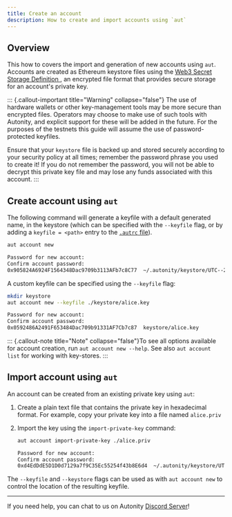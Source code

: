 ```yaml
---
title: Create an account
description: How to create and import accounts using `aut`
---
```


## Overview

This how to covers the import and generation of new accounts using `aut`. Accounts are created as Ethereum keystore files using the [Web3 Secret Storage Definition <i class='fas fa-external-link-alt'></i>](https://ethereum.org/en/developers/docs/data-structures-and-encoding/web3-secret-storage/), an encrypted file format that provides secure storage for an account's private key.

::: {.callout-important title="Warning" collapse="false"}
The use of hardware wallets or other key-management tools may be more secure than encrypted files.  Operators may choose to make use of such tools with Autonity, and explicit support for these will be added in the future.  For the purposes of the testnets this guide will assume the use of password-protected  keyfiles.

Ensure that your `keystore` file is backed up and stored securely according to your security policy at all times; remember the password phrase you used to create it! If you do not remember the password, you will not be able to decrypt this private key file and may lose any funds associated with this account.
:::

## Create account using `aut`

The following command will generate a keyfile with a default generated name, in the keystore (which can be specified with the `--keyfile` flag, or by adding a `keyfile = <path>` entry to the [`.autrc` file](/account-holders/setup-aut/#configure)).

```bash
aut account new
```
```bash
Password for new account:
Confirm account password:
0x905824A6924F1564348Dac9709b3113AFb7c8C77  ~/.autonity/keystore/UTC--2023-01-20T09-45-05.360588000Z--905824a6924f1564348dac9709b3113afb7c8c77
```

A custom keyfile can be specified using the `--keyfile` flag:
```bash
mkdir keystore
aut account new --keyfile ./keystore/alice.key
```
```bash
Password for new account:
Confirm account password:
0x0592486A2491F653484Dac709b91331AF7Cb7c87  keystore/alice.key
```

::: {.callout-note title="Note" collapse="false"}To see all options available for account creation, run `aut account new --help`.  See also `aut account list` for working with key-stores.
:::

<!--
## Create account using client binary

To generate a new account using client command line tools, navigate to your Autonity installation `build/bin/`and run the binary with this command. To specify a custom keystore directory include the `--keystore` flag and the `<PATH>` to the directory where you will store the keystore file:

```bash
./autonity account new  --keystore <PATH>
```

This will prompt you to create a new private key file, encrypted using a password. Once complete, the account address will be output in the terminal and the keystore file will be created in the keystore folder with a filename containing a UTC timestamp and your account address minus the `0x` prefix. For example: `UTC--2021-08-14T12-44-47.270599667Z--ab0df1907bb5372c165067fe9230b7da6c1929be`.

The new account keystore file will by default be saved to the `keystore` folder `~/.autonity/keystore`, the client's default data directory location for databases and keystore. A custom directory can be specified using the `--keystore` flag.

::: {.callout-note title="Note" collapse="false"}The keystore password could be passed into the run command as a parameter using the `--password` flag. For example, as raw text or by providing the path to a file containing it. If the `--keystore` path flag is not set, then by default Autonity saves the key to the host machine's home directory (`$HOME`) in `/home/<YOUR_USERNAME>/.autonity/keystore/`.:::

Run the `list` command to view the account address and keystore location. You will see something like this:

```bash
./autonity  account list

...

Account #0: {ab0df1907bb5372c165067fe9230b7da6c1929be} keystore:///home/alice/.autonity/keystore/UTC--2022-03-24T14-52-07.640133599Z--ab0df1907bb5372c165067fe9230b7da6c1929be
```
The file contents should contain something similar to:

```javascript
 {
	"address":"ab0df1907bb5372c165067fe9230b7da6c1929be",
	"crypto":{
		"cipher":"aes-128-ctr",
		"ciphertext":"084e0f4052a14df5845e5be9904e1197a165a9281eefb0fbebfbbd8f3ef8ff95",
		"cipherparams":{
			"iv":"30ea9f7599bfb8dac19165431d46b35d"
		},
		"kdf":"scrypt",
		"kdfparams":{
			"dklen":32,
			"n":262144,
			"p":1,
			"r":8,
			"salt":"efd3513b8a4bac40324acb9140c817e749555db44a278972460638643fd129f9"
		},
		"mac":"ec3e1a57524d8178a0475c9a0c9a0bb022d5ed8e0dd8c203e2d3f47fcf1270bc"
	},
	"id":"6aa93734-aafd-4ce2-8b7c-4b63c4320cf5",
	"version":3
 }
```

::: {.callout-note title="Note" collapse="false"}The address displayed and in the keystore file is not prepended with the string `0x` - the `0x` is formatting but should always be prefixed so the address is a 42 hex string character length 160-bit (20 characters) code per the Yellow Paper (For more information on the 160-bit address identifier of an account, see the Ethereum Yellow Paper, [Appendix F. Signing Transactions](https://ethereum.github.io/yellowpaper/paper.pdf).:::

## Create account using Clef

::: {.callout-note title="Note" collapse="false"}
- An installed instance of the Autonity and the Clef account management tool binaries. See the how to [Install Autonity in your environment, Build from source code](/node-operators/install-aut/#build-from-source-code).
:::

To generate a new account using the Clef account management utility, navigate to your Autonity installation `build/bin/` directory and run the Clef binary with this command. To specify a custom keystore directory include the `--keystore` flag and a `<PATH>` to the directory where you will store the keystore file:

```bash
./clef newaccount --keystore <PATH>
```

This will display the following message and then prompt to input 'ok':

```bash
  WARNING!

  Clef is an account management tool. It may, like any software, contain bugs.

  Please take care to
   - backup your keystore files,
   - verify that the keystore(s) can be opened with your password.

  Clef is distributed in the hope that it will be useful, but WITHOUT  ANY WARRANTY;
  without even the implied warranty of MERCHANTABILITY or FITNESS FOR  A PARTICULAR
  PURPOSE. See the GNU General Public License for more details.

 Enter 'ok' to proceed:
 >
```

Enter 'ok' and when prompted a password. Note that unlike the client which will allow skipping the password, Clef requires a password of at least 10 characters. Clef confirms account creation and prints the account address and keystore location to the console. You will see something like this:

```bash
 INFO [03-24|15:15:31.071] Starting clef                             keystore=/home/alice/.autonity/keystore light-kdf=false
 DEBUG[03-24|15:15:31.071] FS scan times                             list="189.4µs" set="40.048µs" diff="17.622µs"
 ## New account password

 Please enter a password for the new account to be created (attempt  0 of 3)
 >
 -----------------------
 DEBUG[03-24|15:15:36.750] FS scan times                             list="136.544µs" set="21.668µs" diff="4.191µs"
 INFO [03-24|15:15:36.806] Your new key was generated                address=0x2B913CB7B4AF0B5495345C9095eB0B412Ba97436
 WARN [03-24|15:15:36.806] Please backup your key file!              path=/home/alice/.autonity/keystore/UTC--2022-03-24T15-15-35.670132132Z--2b913cb7b4af0b5495345c9095eb0b412ba97436
 WARN [03-24|15:15:36.806] Please remember your password!
 Generated account 0x2B913CB7B4AF0B5495345C9095eB0B412Ba97436
```
-->

## Import account using `aut`

An account can be created from an existing private key using `aut`:

1. Create a plain text file that contains the private key in hexadecimal format.  For example, copy your private key into a file named `alice.priv`


2. Import the key using the `import-private-key` command:

   ```bash
   aut account import-private-key ./alice.priv
   ```
   ```bash
   Password for new account:
   Confirm account password:
   0xd4EdDdE5D1D0d7129a7f9C35Ec55254f43b8E6d4  ~/.autonity/keystore/UTC--2023-01-20T09-45-05.360588000Z--d4eddde5d1d0d7129a7f9c35ec55254f43b8e6d4
   ```

The `--keyfile` and `--keystore` flags can be used as with `aut account new` to control the location of the resulting keyfile.

<!--

## Import account using client binary

An account can be created from an existing private key using client command line tools. Navigate to your Autonity installation `build/bin/`and:

1. Create a plain text file that contains the private key you are using for the Autonity account. For example, copy your private key into a file named `alice.key`


2. Run the client binary to import the key and generate an account. Autonity will prompt for a password to be entered. To specify a custom keystore directory include the `--keystore` flag and the `<PATH>` to the directory where you will store the keystore file:

 ```bash
 autonity account import ./alice.key --keystore <PATH>
 ```

 As described in [Create account using client binary](/account-holders/create-acct/#create-account-using-client-binary) above, you will be prompted for a password and the keystore file containing your encrypted private key will be generated in the keystore directory.


## Decrypting the private key

There are many methods for decrypting the private key from an Ethereum keystore file. A simple way to decrypt if you need to is by using the web3 python package - see [Extract private key from geth keyfile](https://web3py.readthedocs.io/en/stable/web3.eth.account.html#extract-private-key-from-geth-keyfile) and a helper library function to convert the extracted key from bytes to a hex string. For example, `Web3.toHex` [Encoding and Decoding Helper](https://web3py.readthedocs.io/en/stable/web3.main.html?highlight=tohex#encoding-and-decoding-helpers), slicing the string result to remove the hex prefix `0x`.

-->

------------------------------------------------

If you need help, you can chat to us on Autonity [Discord Server](https://discord.gg/autonity)!
